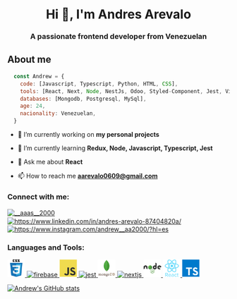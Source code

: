 
  
  <h1 align="center">Hi 👋, I'm Andres Arevalo</h1>
<h3 align="center">A passionate frontend developer from Venezuelan</h3>

## About me
```js
  const Andrew = {
    code: [Javascript, Typescript, Python, HTML, CSS],
    tools: [React, Next, Node, NestJs, Odoo, Styled-Component, Jest, Vitest, Docker],
    databases: [Mongodb, Postgresql, MySql],
    age: 24,
    nacionality: Venezuelan,
  }
  ```

- 🔭 I’m currently working on **my personal projects**

- 🌱 I’m currently learning **Redux, Node, Javascript, Typescript, Jest**

- 💬 Ask me about **React**

- 📫 How to reach me **aarevalo0609@gmail.com**

<h3 align="left">Connect with me:</h3>
<p align="left">
<a href="https://twitter.com/__aaas__2000" target="blank"><img align="center" src="https://raw.githubusercontent.com/rahuldkjain/github-profile-readme-generator/master/src/images/icons/Social/twitter.svg" alt="__aaas__2000" height="30" width="40" /></a>
<a href="https://linkedin.com/in/https://www.linkedin.com/in/andres-arevalo-87404820a/" target="blank"><img align="center" src="https://raw.githubusercontent.com/rahuldkjain/github-profile-readme-generator/master/src/images/icons/Social/linked-in-alt.svg" alt="https://www.linkedin.com/in/andres-arevalo-87404820a/" height="30" width="40" /></a>
<a href="https://instagram.com/https://www.instagram.com/andrew__aa2000/?hl=es" target="blank"><img align="center" src="https://raw.githubusercontent.com/rahuldkjain/github-profile-readme-generator/master/src/images/icons/Social/instagram.svg" alt="https://www.instagram.com/andrew__aa2000/?hl=es" height="30" width="40" /></a>
</p>

<h3 align="left">Languages and Tools:</h3>
<p align="left"> <a href="https://www.w3schools.com/css/" target="_blank"> <img src="https://raw.githubusercontent.com/devicons/devicon/master/icons/css3/css3-original-wordmark.svg" alt="css3" width="40" height="40"/> </a> <a href="https://firebase.google.com/" target="_blank"> <img src="https://www.vectorlogo.zone/logos/firebase/firebase-icon.svg" alt="firebase" width="40" height="40"/> </a> <a href="https://developer.mozilla.org/en-US/docs/Web/JavaScript" target="_blank"> <img src="https://raw.githubusercontent.com/devicons/devicon/master/icons/javascript/javascript-original.svg" alt="javascript" width="40" height="40"/> </a> <a href="https://jestjs.io" target="_blank"> <img src="https://www.vectorlogo.zone/logos/jestjsio/jestjsio-icon.svg" alt="jest" width="40" height="40"/> </a> <a href="https://www.mongodb.com/" target="_blank"> <img src="https://raw.githubusercontent.com/devicons/devicon/master/icons/mongodb/mongodb-original-wordmark.svg" alt="mongodb" width="40" height="40"/> </a> <a href="https://nextjs.org/" target="_blank"> <img src="https://cdn.worldvectorlogo.com/logos/nextjs-3.svg" alt="nextjs" width="40" height="40"/> </a> <a href="https://nodejs.org" target="_blank"> <img src="https://raw.githubusercontent.com/devicons/devicon/master/icons/nodejs/nodejs-original-wordmark.svg" alt="nodejs" width="40" height="40"/> </a> <a href="https://reactjs.org/" target="_blank"> <img src="https://raw.githubusercontent.com/devicons/devicon/master/icons/react/react-original-wordmark.svg" alt="react" width="40" height="40"/> </a> <a href="https://www.typescriptlang.org/" target="_blank"> <img src="https://raw.githubusercontent.com/devicons/devicon/master/icons/typescript/typescript-original.svg" alt="typescript" width="40" height="40"/> </a> </p>

  [![Andrew's GitHub stats](https://github-readme-stats.vercel.app/api?username=Andrew2000-jS)](https://github.com/anuraghazra/github-readme-stats)

<!--
**Andrew2000-jS/Andrew2000-jS** is a ✨ _special_ ✨ repository because its `README.md` (this file) appears on your GitHub profile.

Here are some ideas to get you started:

- 🔭 I’m currently working on ...
- 🌱 I’m currently learning ...
- 👯 I’m looking to collaborate on ...
- 🤔 I’m looking for help with ...
- 💬 Ask me about ...
- 📫 How to reach me: ...
- 😄 Pronouns: ...
- ⚡ Fun fact: ...
-->
